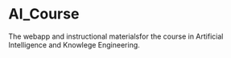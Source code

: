# AI_Course
The webapp and instructional materialsfor the course in Artificial Intelligence and Knowlege Engineering.
